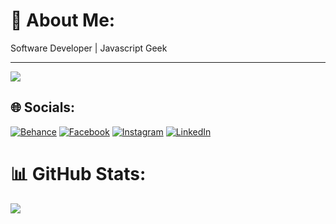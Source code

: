 # 💫 About Me:
Software Developer | Javascript Geek 


---
[![](https://visitcount.itsvg.in/api?id=tahahamdii&icon=0&color=0)](https://visitcount.itsvg.in)


## 🌐 Socials:
[![Behance](https://img.shields.io/badge/Behance-1769ff?logo=behance&logoColor=white)](https://behance.net/Tahahamdii) [![Facebook](https://img.shields.io/badge/Facebook-%231877F2.svg?logo=Facebook&logoColor=white)](https://facebook.com/medtahah) [![Instagram](https://img.shields.io/badge/Instagram-%23E4405F.svg?logo=Instagram&logoColor=white)](https://instagram.com/tahahamdii) [![LinkedIn](https://img.shields.io/badge/LinkedIn-%230077B5.svg?logo=linkedin&logoColor=white)](https://linkedin.com/in/hamditaha) 


# 📊 GitHub Stats:
![](https://github-readme-streak-stats.herokuapp.com/?user=tahahamdii&theme=dark&hide_border=false)<br/>


<!-- Proudly created with GPRM ( https://gprm.itsvg.in ) -->
